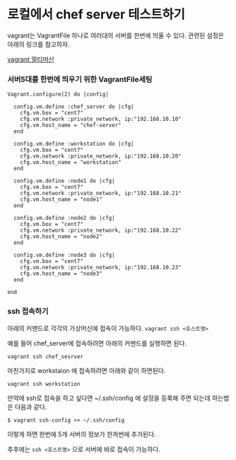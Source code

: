 # 로컬에서 chef server 테스트하기

vagrant는 VagrantFile 하나로 여러대의 서버를 한번에 띄울 수 있다.
관련된 설정은 아래의 링크를 참고하자.

[vagrant 멀티머신](https://docs.vagrantup.com/v2/multi-machine/index.html)


### 서버5대를 한번에 띄우기 위한 VagrantFile세팅
```
Vagrant.configure(2) do |config|

  config.vm.define :chef_server do |cfg|
    cfg.vm.box = "cent7"
    cfg.vm.network :private_network, ip:"192.168.10.10"
    cfg.vm.host_name = "chef-server"
  end

  config.vm.define :workstation do |cfg|
    cfg.vm.box = "cent7"
    cfg.vm.network :private_network, ip:"192.168.10.20"
    cfg.vm.host_name = "workstation"
  end

  config.vm.define :node1 do |cfg|
    cfg.vm.box = "cent7"
    cfg.vm.network :private_network, ip:"192.168.10.21"
    cfg.vm.host_name = "node1"
  end

  config.vm.define :node2 do |cfg|
    cfg.vm.box = "cent7"
    cfg.vm.network :private_network, ip:"192.168.10.22"
    cfg.vm.host_name = "node2"
  end

  config.vm.define :node3 do |cfg|
    cfg.vm.box = "cent7"
    cfg.vm.network :private_network, ip:"192.168.10.23"
    cfg.vm.host_name = "node3"
  end

end
```

### ssh 접속하기

아래의 커맨드로 각각의 가상머신에 접속이 가능하다.
`vagrant ssh <호스트명>`

예를 들어 chef_server에 접속하려면 아래의 커맨드를 실행하면 된다.

`vagrant ssh chef_sesrver`

마찬가지로 workstaion 에 접속하려면 아래와 같이 하면된다.

`vagrant ssh workstation`

만약에 ssh로 접속을 하고 싶다면 ~/.ssh/config 에 설정을 등록해 주면 되는데 하는법은 다음과 같다.

`$ vagrant ssh-config >> ~/.ssh/config`

이렇게 하면 한번에 5개 서버의 정보가 한꺼번에 추가된다.

추후에는 `ssh <호스트명>`  으로 서버에 바로 접속이 가능하다.

